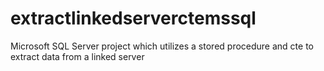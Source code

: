 # extractlinkedserverctemssql
Microsoft SQL Server project which utilizes a stored procedure and cte to extract data from a linked server
